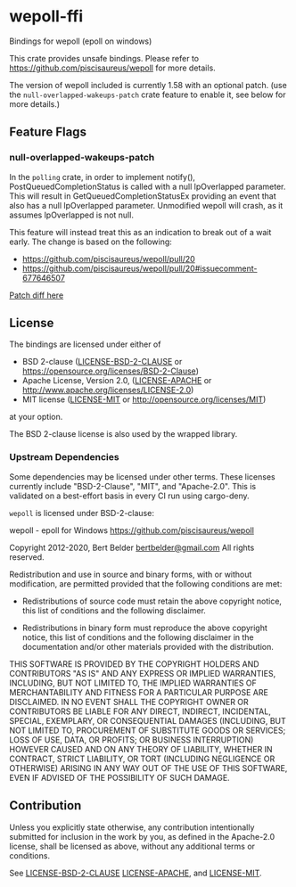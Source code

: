 # wepoll-ffi

Bindings for wepoll (epoll on windows)

This crate provides unsafe bindings. Please refer to https://github.com/piscisaureus/wepoll for more details.

The version of wepoll included is currently 1.58 with an optional patch. (use the 
`null-overlapped-wakeups-patch` crate feature to enable it, see below for more details.)

## Feature Flags

### null-overlapped-wakeups-patch

In the `polling` crate, in order to implement notify(), PostQueuedCompletionStatus is called with a null
lpOverlapped parameter. This will result in GetQueuedCompletionStatusEx providing an event that also
has a null lpOverlapped parameter. Unmodified wepoll will crash, as it assumes lpOverlapped is not null.

This feature will instead treat this as an indication to break out of a wait early. The change is based on the 
following:
- https://github.com/piscisaureus/wepoll/pull/20
- https://github.com/piscisaureus/wepoll/pull/20#issuecomment-677646507

[Patch diff here](https://github.com/aclysma/wepoll/commit/3cf5cf446b9b30bd98803cbdc7c7ab8a791789c9)

## License

The bindings are licensed under either of

* BSD 2-clause ([LICENSE-BSD-2-CLAUSE](LICENSE-BSD-2-CLAUSE) or https://opensource.org/licenses/BSD-2-Clause)
* Apache License, Version 2.0, ([LICENSE-APACHE](LICENSE-APACHE) or http://www.apache.org/licenses/LICENSE-2.0)
* MIT license ([LICENSE-MIT](LICENSE-MIT) or http://opensource.org/licenses/MIT)

at your option.

The BSD 2-clause license is also used by the wrapped library.

### Upstream Dependencies

Some dependencies may be licensed under other terms. These licenses currently include "BSD-2-Clause",
"MIT", and "Apache-2.0". This is validated on a best-effort basis in every CI run using cargo-deny.

`wepoll` is licensed under BSD-2-clause:

wepoll - epoll for Windows
https://github.com/piscisaureus/wepoll

Copyright 2012-2020, Bert Belder <bertbelder@gmail.com>
All rights reserved.

Redistribution and use in source and binary forms, with or without
modification, are permitted provided that the following conditions are
met:

* Redistributions of source code must retain the above copyright
  notice, this list of conditions and the following disclaimer.

* Redistributions in binary form must reproduce the above copyright
  notice, this list of conditions and the following disclaimer in the
  documentation and/or other materials provided with the distribution.

THIS SOFTWARE IS PROVIDED BY THE COPYRIGHT HOLDERS AND CONTRIBUTORS
"AS IS" AND ANY EXPRESS OR IMPLIED WARRANTIES, INCLUDING, BUT NOT
LIMITED TO, THE IMPLIED WARRANTIES OF MERCHANTABILITY AND FITNESS FOR
A PARTICULAR PURPOSE ARE DISCLAIMED. IN NO EVENT SHALL THE COPYRIGHT
OWNER OR CONTRIBUTORS BE LIABLE FOR ANY DIRECT, INDIRECT, INCIDENTAL,
SPECIAL, EXEMPLARY, OR CONSEQUENTIAL DAMAGES (INCLUDING, BUT NOT
LIMITED TO, PROCUREMENT OF SUBSTITUTE GOODS OR SERVICES; LOSS OF USE,
DATA, OR PROFITS; OR BUSINESS INTERRUPTION) HOWEVER CAUSED AND ON ANY
THEORY OF LIABILITY, WHETHER IN CONTRACT, STRICT LIABILITY, OR TORT
(INCLUDING NEGLIGENCE OR OTHERWISE) ARISING IN ANY WAY OUT OF THE USE
OF THIS SOFTWARE, EVEN IF ADVISED OF THE POSSIBILITY OF SUCH DAMAGE.

## Contribution

Unless you explicitly state otherwise, any contribution intentionally
submitted for inclusion in the work by you, as defined in the Apache-2.0
license, shall be licensed as above, without any additional terms or
conditions.

See [LICENSE-BSD-2-CLAUSE](LICENSE-BSD-2-CLAUSE) [LICENSE-APACHE](LICENSE-APACHE), and [LICENSE-MIT](LICENSE-MIT).
